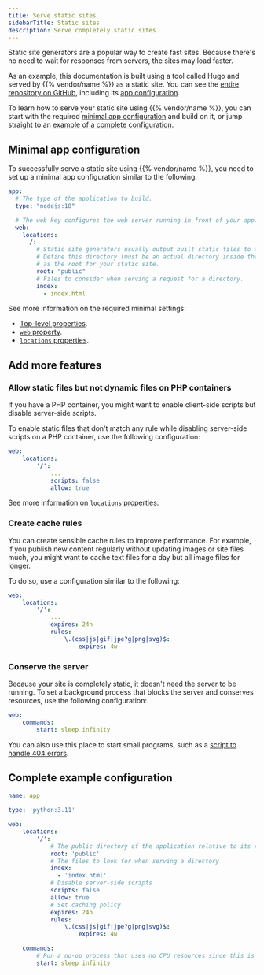 ```yaml
---
title: Serve static sites
sidebarTitle: Static sites
description: Serve completely static sites 
---
```


Static site generators are a popular way to create fast sites.
Because there's no need to wait for responses from servers, the sites may load faster.

As an example, this documentation is built using a tool called Hugo and served by {{% vendor/name %}} as a static site.
You can see the [entire repository on GitHub](https://github.com/platformsh/platformsh-docs),
including its [app configuration](https://github.com/platformsh/platformsh-docs/blob/main/docs/.platform.app.yaml).

To learn how to serve your static site using {{% vendor/name %}},
you can start with the required [minimal app configuration](#minimal-app-configuration) and build on it,
or jump straight to an [example of a complete configuration](#complete-example-configuration).

## Minimal app configuration

To successfully serve a static site using {{% vendor/name %}},
you need to set up a minimal app configuration similar to the following:

```yaml {configFile="app"}
app:
  # The type of the application to build.
  type: "nodejs:18"

  # The web key configures the web server running in front of your app.
  web:
    locations:
      /: 
        # Static site generators usually output built static files to a specific directory.
        # Define this directory (must be an actual directory inside the root directory of your app)
        # as the root for your static site.
        root: "public"
        # Files to consider when serving a request for a directory.
        index:
          - index.html
```

See more information on the required minimal settings:
- [Top-level properties](../app-reference.md#top-level-properties).
- [`web` property](../app-reference.md#web).
- [`locations` properties](../app-reference.md#locations).

## Add more features

### Allow static files but not dynamic files on PHP containers

If you have a PHP container,
you might want to enable client-side scripts but disable server-side scripts.

To enable static files that don't match any rule while disabling server-side scripts on a PHP container,
use the following configuration:

```yaml {configFile="app"}
web:
    locations:
        '/':
            ...
            scripts: false
            allow: true
```

See more information on [`locations` properties](../app-reference.md#locations).

### Create cache rules

You can create sensible cache rules to improve performance.
For example, if you publish new content regularly without updating images or site files much,
you might want to cache text files for a day but all image files for longer.

To do so, use a configuration similar to the following:

```yaml {configFile="app"}
web:
    locations:
        '/':
            ...
            expires: 24h
            rules:
                \.(css|js|gif|jpe?g|png|svg)$:
                    expires: 4w
```

### Conserve the server

Because your site is completely static, it doesn't need the server to be running.
To set a background process that blocks the server and conserves resources,
use the following configuration:

```yaml {configFile="app"}
web:
    commands:
        start: sleep infinity
```

You can also use this place to start small programs,
such as a [script to handle 404 errors](https://community.platform.sh/t/custom-404-page-for-a-static-website/637).

## Complete example configuration

```yaml {configFile="app"}
name: app

type: 'python:3.11'

web:
    locations:
        '/':
            # The public directory of the application relative to its root
            root: 'public'
            # The files to look for when serving a directory
            index: 
              - 'index.html'
            # Disable server-side scripts
            scripts: false
            allow: true
            # Set caching policy
            expires: 24h
            rules:
                \.(css|js|gif|jpe?g|png|svg)$:
                    expires: 4w

    commands:
        # Run a no-op process that uses no CPU resources since this is a static site
        start: sleep infinity
```
